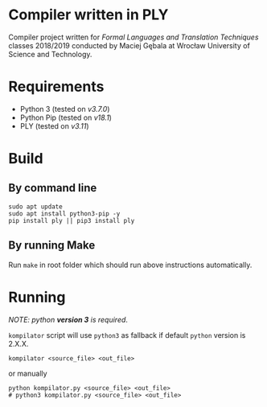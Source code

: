 # Compiler written in PLY
Compiler project written for _Formal Languages and Translation Techniques_ classes 2018/2019 conducted by Maciej Gębala at Wrocław University of Science and Technology.

# Requirements
* Python 3 (tested on _v3.7.0_)
* Python Pip (tested on _v18.1_)
* PLY (tested on _v3.11_)

# Build
## By command line
```
sudo apt update
sudo apt install python3-pip -y
pip install ply || pip3 install ply
```
## By running Make
Run `make` in root folder which should run above instructions automatically.

# Running
*NOTE: python **version 3** is required*.

`kompilator` script will use `python3` as fallback if default `python` version is 2.X.X.
```
kompilator <source_file> <out_file>
```
or manually
```
python kompilator.py <source_file> <out_file>
# python3 kompilator.py <source_file> <out_file>
```